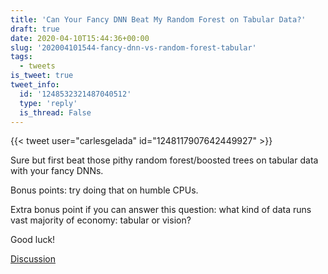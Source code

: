 ```yaml
---
title: 'Can Your Fancy DNN Beat My Random Forest on Tabular Data?'
draft: true
date: 2020-04-10T15:44:36+00:00
slug: '202004101544-fancy-dnn-vs-random-forest-tabular'
tags:
  - tweets
is_tweet: true
tweet_info:
  id: '1248532321487040512'
  type: 'reply'
  is_thread: False
---
```




{{< tweet user="carlesgelada" id="1248117907642449927" >}}

Sure but first beat those pithy random forest/boosted trees on tabular data with your fancy DNNs. 

Bonus points: try doing that on humble CPUs. 

Extra bonus point if you can answer this question: what kind of data runs vast majority of economy: tabular or vision?

Good luck!

[Discussion](https://x.com/sytelus/status/1248532321487040512)
